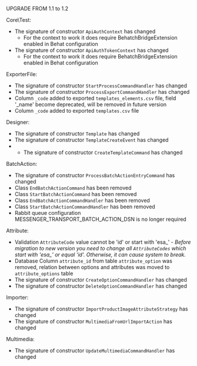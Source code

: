 UPGRADE FROM 1.1 to 1.2

Core\Test:
* The signature of constructor `ApiAuthContext` has changed
    * For the context to work it does require BehatchBridgeExtension enabled in Behat configuration
* The signature of constructor `ApiAuthTokenContext` has changed
    * For the context to work it does require BehatchBridgeExtension enabled in Behat configuration

ExporterFile:
* The signature of constructor `StartProcessCommandHandler` has changed  
* The signature of constructor `ProcessExportCommandHandler` has changed
* Column `_code` added to exported `templates_elements.csv` file, field '_name' become deprecated, will be removed in future version
* Column `_code` added to exported `templates.csv` file

Designer:
* The signature of constructor `Template` has changed
* The signature of constructor `TemplateCreateEvent` has changed
* * The signature of constructor `CreateTemplateCommand` has changed

BatchAction: 
* The signature of constructor `ProcessBatchActionEntryCommand` has changed
* Class `EndBatchActionCommand` has been removed
* Class `StartBatchActionCommand` has been removed
* Class `EndBatchActionCommandHandler` has been removed
* Class `StartBatchActionCommandHandler` has been removed
* Rabbit queue configuration MESSENGER_TRANSPORT_BATCH_ACTION_DSN is no longer required

Attribute:
* Validation `AttributeCode` value cannot be 'id' or start with 'esa_' - *Before migration to new version you need to change all `AttributeCodes` which start with 'esa_' or equal 'id'. Otherwise, it can cause system to break.*
* Database Column `attribute_id` from table `attribute_option` was removed, relation between options and attributes was moved to `attribute_options` table
* The signature of constructor `CreateOptionCommandHandler` has changed
* The signature of constructor `DeleteOptionCommandHandler` has changed

Importer:
* The signature of constructor `ImportProductImageAttributeStrategy` has changed
* The signature of constructor `MultimediaFromUrlImportAction` has changed  

Multimedia:
* The signature of constructor `UpdateMultimediaCommandHandler` has changed  
